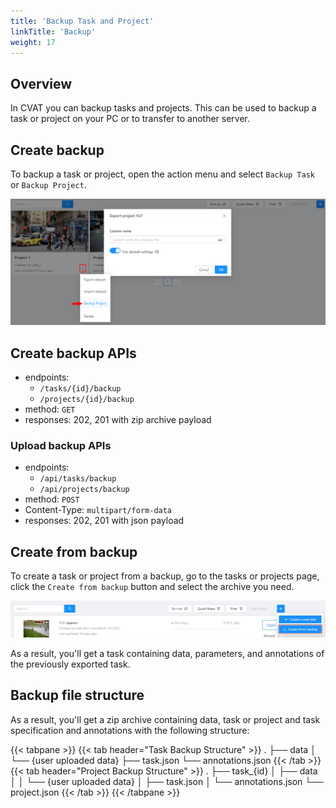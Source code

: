 ```yaml
---
title: 'Backup Task and Project'
linkTitle: 'Backup'
weight: 17
---
```


## Overview

In CVAT you can backup tasks and projects.
This can be used to backup a task or project on your PC or to transfer to another server.

## Create backup

To backup a task or project, open the action menu and select `Backup Task` or `Backup Project`.

![](/images/image219.jpg)

## Create backup APIs

- endpoints:
  - `/tasks/{id}/backup`
  - `/projects/{id}/backup`
- method: `GET`
- responses: 202, 201 with zip archive payload

### Upload backup APIs

- endpoints:
  - `/api/tasks/backup`
  - `/api/projects/backup`
- method: `POST`
- Content-Type: `multipart/form-data`
- responses: 202, 201 with json payload

## Create from backup

To create a task or project from a backup, go to the tasks or projects page,
click the `Create from backup` button and select the archive you need.

![](/images/image220.jpg)

As a result, you'll get a task containing data, parameters, and annotations of
the previously exported task.

## Backup file structure

As a result, you'll get a zip archive containing data,
task or project and task specification and annotations with the following structure:

{{< tabpane >}}
  {{< tab header="Task Backup Structure" >}}
    .
    ├── data
    │   └── {user uploaded data}
    ├── task.json
    └── annotations.json
  {{< /tab >}}
  {{< tab header="Project Backup Structure" >}}
    .
    ├── task_{id}
    │   ├── data
    │   │   └── {user uploaded data}
    │   ├── task.json
    │   └── annotations.json
    └── project.json
  {{< /tab >}}
{{< /tabpane >}}
